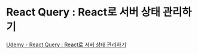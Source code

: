 # React Query : React로 서버 상태 관리하기

[Udemy - React Query : React로 서버 상태 관리하기](https://www.udemy.com/course/react-query-react/)